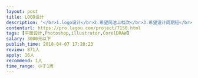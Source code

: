 ```yaml
---                
layout: post       
title: LOGO设计           
description: '</br>1.logo设计</br>2.希望简洁上档次</br>3.希望设计周期短</br></br>1.logo设计</br>2.希望简洁上档次</br>3.希望设计周期短</br></br>1.logo设计</br>2.希望简洁上档次</br>3.希望设计周期短</br>'     
contenturl: https://pro.lagou.com/project/7150.html      
tags: [平面设计,Photoshop,illustrator,CorelDRAW]            
salary: 3000元以下          
publish_time: 2018-04-07 17:20:23         
review: 871人                   
apply: 16人                   
recommend: 1人                   
time_range: 小于1周              
---                 
```


